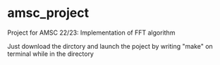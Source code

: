# amsc_project
Project for AMSC 22/23: Implementation of FFT algorithm

Just download the dirctory and launch the poject by writing "make" on terminal while in the directory

